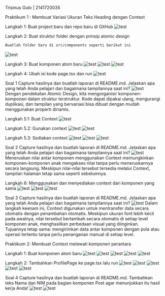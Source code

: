 Trisinus Gulo | 2141720035

Praktikum 1 : Membuat Variasi Ukuran Teks Heading dengan Context

Langkah 1: Buat project baru dan repo baru di GitHub
![test](img/Langkah1_Prak1.png)

Langkah 2: Buat struktur folder dengan prinsip atomic design
```bash
Buatlah folder baru di src/components seperti berikut ini
```
![test](img/Langkah2_Prak1.png)

Langkah 3: Buat komponen atom baru
![test](img/Langkah3_Prak1.png)
![test](img/Langkah4_Prak3.png)
![test](img/Langkah5_Prak3.png)

Langkah 4: Ubah isi kode page.tsx dan run
![test](img/Langkah6_Prak3.png)

Soal 1
Capture hasilnya dan buatlah laporan di README.md. Jelaskan apa yang telah Anda pelajari dan bagaimana tampilannya saat ini?
![test](img/hasil_Prak1.png)
Dengan pendekatan Atomic Design, kita mengorganisir komponen-komponen dalam struktur terstruktur. Kode dapat dipakai ulang, mengurangi duplikasi, dan tampilan yang bervariasi bisa dibuat dengan mudah menggunakan properti dinamis.

Langkah 5.1: Buat Context
![test](img/Langkah7_Prak3.png)

Langkah 5.2: Gunakan context
![test](img/Langkah8_Prak1.png)
![test](img/Langkah9_Prak1.png)

Langkah 5.3: Sediakan context
![test](img/Langkah10_Prak1.png)
![test](img/Langkah11_Prak1.png)
![test](img/revisi%20hasil_Prak1.png)

Soal 2
Capture hasilnya dan buatlah laporan di README.md. Jelaskan apa yang telah Anda pelajari dan bagaimana tampilannya saat ini?
![test](img/revisi%20hasil_Prak1.png)
Meneruskan nilai antar komponen menggunakan Context memungkinkan komponen-komponen anak mengakses nilai tanpa perlu meneruskannya secara langsung. Meskipun nilai-nilai tersebut tersedia melalui Context, tampilan halaman tetap sama seperti sebelumnya.

Langkah 6: Menggunakan dan menyediakan context dari komponen yang sama
![test](img/Langkah13_Prak1.png)
![test](img/Langkah14_Prak1.png)
![test](img/Langkah15_Prak1.png)

Soal 3
Capture hasilnya dan buatlah laporan di README.md. Jelaskan apa yang telah Anda pelajari dan bagaimana tampilannya saat ini?
![test](img/revisi%20hasil2_Prak1.png)
Dalam langkah keenam ini, Context digunakan untuk mentransfer data secara otomatis dengan penambahan otomatis. Meskipun ukuran font lebih kecil pada awalnya, nilai tersebut bertambah secara otomatis di setiap level komponen anak, menghasilkan perbedaan visual yang diinginkan. Tujuannya tetap sama: mengirimkan data antar komponen dengan pola atau operasi tertentu tanpa perlu penanganan manual di setiap level.

Praktikum 2: Membuat Context melewati komponen perantara

Langkah 1: Buat komponen atom baru
![test](img/langkah1_Prak2.png)
![test](img/langkah2_Prak2.png)
![test](img/langkah3_Prak2.png)
![test](img/langkah4-prak3.png)
![test](img/langkah5-prak3.png)

Langkah 2: Tambahkan ProfilePage ke page.tsx lalu run
![test](img/langkah6-prak3.png)
![test](img/langkah7-prak3.png)
![test](img/langkash7-prak3.png)
![test](img/hasil3_Prak3.png)
![test](img/hasil4_Prak3.png)

Soal 4
Capture hasilnya dan buatlah laporan di README.md. Tambahkan teks Nama dan NIM pada bagian komponen Post agar menunjukkan itu hasil kerja Anda!
![test](img/langkah9-prak3.png)
![test](img/hasil5-prak3.png)



